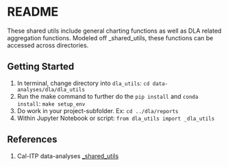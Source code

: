 # README

These shared utils include general charting functions as well as DLA related aggregation functions. Modeled off _shared_utils, these functions can be accessed across directories. 

## Getting Started

1. In terminal, change directory into `dla_utils`: `cd data-analyses/dla/dla_utils`
1. Run the make command to further do the `pip install` and `conda install`: `make setup_env`
1. Do work in your project-subfolder. Ex: `cd ../dla/reports`
1. Within Jupyter Notebook or script: `from dla_utils import _dla_utils`

## References
1. Cal-ITP data-analyses [_shared_utils](https://github.com/cal-itp/data-analyses/tree/main/_shared_utils) 
